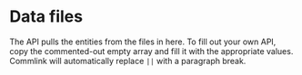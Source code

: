 # Data files

The API pulls the entities from the files in here. To fill out your own API,
copy the commented-out empty array and fill it with the appropriate values.
Commlink will automatically replace `||` with a paragraph break.

